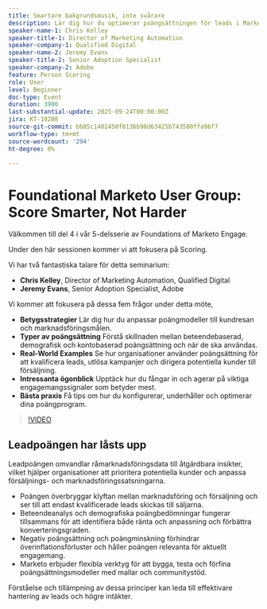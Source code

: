 ```yaml
---
title: Smartare bakgrundsmusik, inte svårare
description: Lär dig hur du optimerar poängsättningen för leads i Marketo Engage med beprövade strategier som är anpassade efter kundresan. Mötet handlar om beteendebaserad, demografisk och kontobaserad poängsättning plus verkliga exempel, bästa praxis och tips för att fånga upp viktiga engagemangssignaler. Perfekt för marknadsförare som vill kvalificera sig för leads snabbare och få en bättre säljanpassning.
speaker-name-1: Chris Kelley
speaker-title-1: Director of Marketing Automation
speaker-company-1: Qualified Digital
speaker-name-2: Jeremy Evans
speaker-title-2: Senior Adoption Specialist
speaker-company-2: Adobe
feature: Person Scoring
role: User
level: Beginner
doc-type: Event
duration: 3900
last-substantial-update: 2025-09-24T00:00:00Z
jira: KT-19208
source-git-commit: bb85c1402450f8136b98d63425b743580ffa96f7
workflow-type: tm+mt
source-wordcount: '294'
ht-degree: 0%

---
```



# Foundational Marketo User Group: Score Smarter, Not Harder

Välkommen till del 4 i vår 5-delsserie av Foundations of Marketo Engage.

Under den här sessionen kommer vi att fokusera på Scoring.

Vi har två fantastiska talare för detta seminarium:

* **Chris Kelley**, Director of Marketing Automation, Qualified Digital
* **Jeremy Evans**, Senior Adoption Specialist, Adobe

Vi kommer att fokusera på dessa fem frågor under detta möte,

* **Betygsstrategier** Lär dig hur du anpassar poängmodeller till kundresan och marknadsföringsmålen.
* **Typer av poängsättning** Förstå skillnaden mellan beteendebaserad, demografisk och kontobaserad poängsättning och när de ska användas.
* **Real-World Examples** Se hur organisationer använder poängsättning för att kvalificera leads, utlösa kampanjer och dirigera potentiella kunder till försäljning.
* **Intressanta ögonblick** Upptäck hur du fångar in och agerar på viktiga engagemangssignaler som betyder mest.
* **Bästa praxis** Få tips om hur du konfigurerar, underhåller och optimerar dina poängprogram.


>[!VIDEO](https://video.tv.adobe.com/v/3474961/?learn=on&enablevpops)

## Leadpoängen har låsts upp

Leadpoängen omvandlar råmarknadsföringsdata till åtgärdbara insikter, vilket hjälper organisationer att prioritera potentiella kunder och anpassa försäljnings- och marknadsföringssatsningarna.

* Poängen överbryggar klyftan mellan marknadsföring och försäljning och ser till att endast kvalificerade leads skickas till säljarna.
* Beteendeanalys och demografiska poängbedömningar fungerar tillsammans för att identifiera både ränta och anpassning och förbättra konverteringsgraden.
* Negativ poängsättning och poängminskning förhindrar överinflationsförluster och håller poängen relevanta för aktuellt engagemang.
* Marketo erbjuder flexibla verktyg för att bygga, testa och förfina poängsättningsmodeller med mallar och communitystöd.

Förståelse och tillämpning av dessa principer kan leda till effektivare hantering av leads och högre intäkter.

